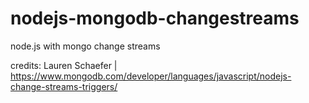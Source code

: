 # nodejs-mongodb-changestreams

node.js with mongo change streams

credits: Lauren Schaefer | https://www.mongodb.com/developer/languages/javascript/nodejs-change-streams-triggers/
